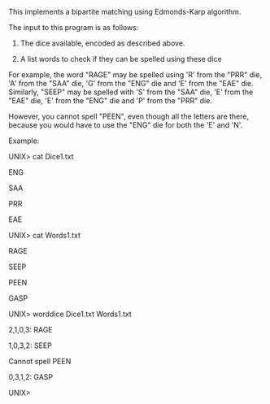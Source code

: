 This implements a bipartite matching using Edmonds-Karp algorithm.

The input to this program is as follows: 

1. The dice available, encoded as described above. 

2. A list words to check if they can be spelled using these dice 

For example, the word "RAGE" may be spelled using 'R' from the "PRR" die, 'A' from the "SAA" die, 'G' from the "ENG" die and 'E' from the "EAE" die. Similarly, "SEEP" may be spelled with 'S' from the "SAA" die, 'E' from the "EAE" die, 'E' from the "ENG" die and 'P' from the "PRR" die. 

However, you cannot spell "PEEN", even though all the letters are there, because you would have to use the "ENG" die for both the 'E' and 'N'.

Example:

UNIX> cat Dice1.txt

ENG

SAA

PRR

EAE

UNIX> cat Words1.txt

RAGE

SEEP

PEEN

GASP

UNIX> worddice Dice1.txt Words1.txt

2,1,0,3: RAGE

1,0,3,2: SEEP

Cannot spell PEEN

0,3,1,2: GASP

UNIX> 
